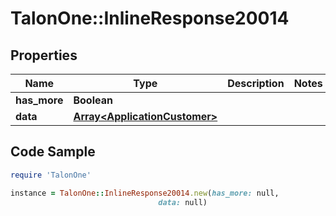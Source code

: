 # TalonOne::InlineResponse20014

## Properties

Name | Type | Description | Notes
------------ | ------------- | ------------- | -------------
**has_more** | **Boolean** |  | 
**data** | [**Array&lt;ApplicationCustomer&gt;**](ApplicationCustomer.md) |  | 

## Code Sample

```ruby
require 'TalonOne'

instance = TalonOne::InlineResponse20014.new(has_more: null,
                                 data: null)
```


